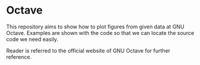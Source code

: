 # Octave
This repository aims to show how to plot figures from given data at GNU Octave. Examples are shown with the code so that we can locate the source code we need easily.

Reader is referred to the official website of GNU Octave for further reference.
